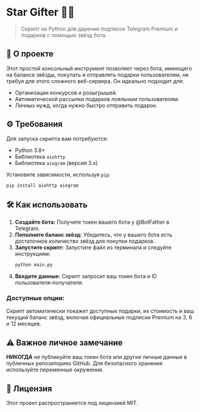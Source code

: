 # Star Gifter 🌟🎁

> Скрипт на Python для дарения подписок Telegram Premium и подарков с помощью звёзд бота.

## 🚀 О проекте

Этот простой консольный инструмент позволяет через бота, имеющего на балансе звёзды, покупать и отправлять подарки пользователям, не требуя для этого сложного веб-сервера. Он идеально подходит для:

  * Организации конкурсов и розыгрышей.
  * Автоматической рассылки подарков лояльным пользователям.
  * Личных нужд, когда нужно быстро отправить подарок.

## ⚙️ Требования

Для запуска скрипта вам потребуются:

  * Python 3.8+
  * Библиотека `aiohttp`
  * Библиотека `aiogram` (версия 3.x)

Установите зависимости, используя `pip`:

```bash
pip install aiohttp aiogram
```

## 🛠️ Как использовать

1.  **Создайте бота:** Получите токен вашего бота у @BotFather в Telegram.
2.  **Пополните баланс звёзд:** Убедитесь, что у вашего бота есть достаточное количество звёзд для покупки подарков.
3.  **Запустите скрипт:** Запустите файл из терминала и следуйте инструкциям:
    ```bash
    python main.py
    ```
4.  **Введите данные:** Скрипт запросит ваш токен бота и ID пользователя-получателя.

### Доступные опции:

Скрипт автоматически покажет доступные подарки, их стоимость и ваш текущий баланс звёзд, включая официальные подписки Premium на 3, 6 и 12 месяцев.

## ⚠️ Важное личное замечание 

**НИКОГДА** не публикуйте ваш токен бота или другие личные данные в публичных репозиториях GitHub. Для безопасного хранения используйте переменные окружения.

## 📄 Лицензия

Этот проект распространяется под лицензией MIT.
